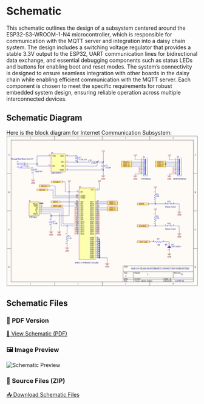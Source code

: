 # Schematic
This schematic outlines the design of a subsystem centered around the ESP32-S3-WROOM-1-N4 microcontroller, which is responsible for communication with the MQTT server and integration into a daisy chain system. The design includes a switching voltage regulator that provides a stable 3.3V output to the ESP32, UART communication lines for bidirectional data exchange, and essential debugging components such as status LEDs and buttons for enabling boot and reset modes. The system’s connectivity is designed to ensure seamless integration with other boards in the daisy chain while enabling efficient communication with the MQTT server. Each component is chosen to meet the specific requirements for robust embedded system design, ensuring reliable operation across multiple interconnected devices.

## Schematic Diagram
Here is the block diagram for Internet Communication Subsystem:
![Stage 1: Ideation](./subfolder/schematic.png)

## Schematic Files

### 📄 PDF Version  
[📎 View Schematic (PDF)](https://drive.google.com/file/d/1_nQq1XITIq_VuZgxU-aooXvd6ZK00ZMX/view?usp=sharing)

### 🖼️ Image Preview  
![Schematic Preview](docs/schematic.png)

### 📁 Source Files (ZIP)  
[📥 Download Schematic Files](https://drive.google.com/file/d/15IpONTE-EmsckBEL_MQ3iigdeJClUABM/view?usp=sharing)


